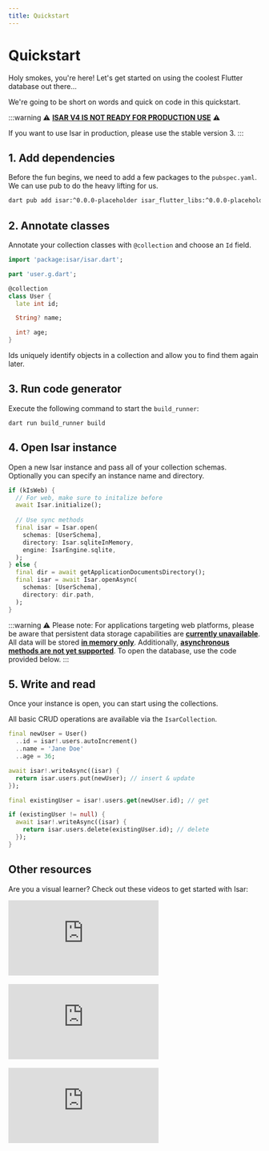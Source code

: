 ```yaml
---
title: Quickstart
---
```


# Quickstart

Holy smokes, you're here! Let's get started on using the coolest Flutter database out there...

We're going to be short on words and quick on code in this quickstart.

:::warning
⚠️ **<ins>ISAR V4 IS NOT READY FOR PRODUCTION USE</ins>** ⚠️

If you want to use Isar in production, please use the stable version 3.
:::

## 1. Add dependencies

Before the fun begins, we need to add a few packages to the `pubspec.yaml`. We can use pub to do the heavy lifting for us.

```bash
dart pub add isar:^0.0.0-placeholder isar_flutter_libs:^0.0.0-placeholder --hosted-url=https://pub.isar-community.dev
```

## 2. Annotate classes

Annotate your collection classes with `@collection` and choose an `Id` field.

```dart
import 'package:isar/isar.dart';

part 'user.g.dart';

@collection
class User {
  late int id;

  String? name;

  int? age;
}
```

Ids uniquely identify objects in a collection and allow you to find them again later.

## 3. Run code generator

Execute the following command to start the `build_runner`:

```
dart run build_runner build
```

## 4. Open Isar instance

Open a new Isar instance and pass all of your collection schemas. Optionally you can specify an instance name and directory.

```dart
if (kIsWeb) {
  // For web, make sure to initalize before
  await Isar.initialize();
  
  // Use sync methods
  final isar = Isar.open(
    schemas: [UserSchema],
    directory: Isar.sqliteInMemory,
    engine: IsarEngine.sqlite,
  );
} else {
  final dir = await getApplicationDocumentsDirectory();
  final isar = await Isar.openAsync(
    schemas: [UserSchema],
    directory: dir.path,
  );
}
```
:::warning
⚠️ Please note: For applications targeting web platforms, please be aware that persistent data storage capabilities are **<ins>currently unavailable</ins>**. All data will be stored **<ins>in memory only</ins>**. Additionally, **<ins>asynchronous methods are not yet supported</ins>**. To open the database, use the code provided below.
:::

## 5. Write and read

Once your instance is open, you can start using the collections.

All basic CRUD operations are available via the `IsarCollection`.

```dart
final newUser = User()
  ..id = isar!.users.autoIncrement()
  ..name = 'Jane Doe'
  ..age = 36;

await isar!.writeAsync((isar) {
  return isar.users.put(newUser); // insert & update
});

final existingUser = isar!.users.get(newUser.id); // get

if (existingUser != null) {
  await isar!.writeAsync((isar) {
    return isar.users.delete(existingUser.id); // delete
  });
}
```

## Other resources

Are you a visual learner? Check out these videos to get started with Isar:
<div class="video-block">
  <iframe max-width=100% height=auto src="https://www.youtube.com/embed/CwC9-a9hJv4" title="Isar Database" frameborder="0" allow="accelerometer; clipboard-write; encrypted-media; gyroscope; picture-in-picture" allowfullscreen></iframe>
</div>
<br>
<div class="video-block">
  <iframe max-width=100% height=auto src="https://www.youtube.com/embed/videoseries?list=PLKKf8l1ne4_hMBtRykh9GCC4MMyteUTyf" title="Isar Database" frameborder="0" allow="accelerometer; clipboard-write; encrypted-media; gyroscope; picture-in-picture" allowfullscreen></iframe>
</div>
<br>
<div class="video-block">
  <iframe max-width=100% height=auto src="https://www.youtube.com/embed/pdKb8HLCXOA " title="Isar Database" frameborder="0" allow="accelerometer; clipboard-write; encrypted-media; gyroscope; picture-in-picture" allowfullscreen></iframe>
</div>
